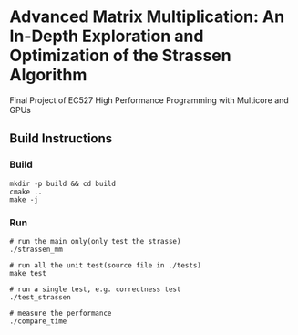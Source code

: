 # Advanced Matrix Multiplication: An In-Depth Exploration and Optimization of the Strassen Algorithm
Final Project of EC527 High Performance Programming with Multicore and GPUs
## Build Instructions

### Build

```
mkdir -p build && cd build
cmake ..
make -j
```

### Run

```
# run the main only(only test the strasse)
./strassen_mm

# run all the unit test(source file in ./tests)
make test

# run a single test, e.g. correctness test
./test_strassen

# measure the performance
./compare_time 
```

